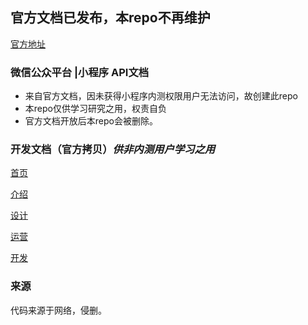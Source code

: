 
## 官方文档已发布，本repo不再维护


[官方地址](https://mp.weixin.qq.com/debug/wxadoc/dev/index.html) 


### 微信公众平台 |小程序 API文档

- 来自官方文档，因未获得小程序内测权限用户无法访问，故创建此repo
- 本repo仅供学习研究之用，权责自负
- 官方文档开放后本repo会被删除。


### 开发文档（官方拷贝）*供非内测用户学习之用*

[首页](http://jiji262.github.io/weapp-docs/index.html)

[介绍](http://jiji262.github.io/weapp-docs/introduction/index.html)

[设计](http://jiji262.github.io/weapp-docs/design/index.html)

[运营](http://jiji262.github.io/weapp-docs/product/index.html)

[开发](http://jiji262.github.io/weapp-docs/api/index.html)

### 来源

代码来源于网络，侵删。

